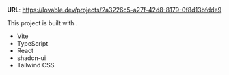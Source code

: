 **URL**: https://lovable.dev/projects/2a3226c5-a27f-42d8-8179-0f8d13bfdde9

This project is built with .

- Vite
- TypeScript
- React
- shadcn-ui
- Tailwind CSS
